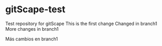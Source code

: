 # gitScape-test
Test repository for gitScape
This is the first change
Changed in branch1
More changes in branch1

Más cambios en branch1
